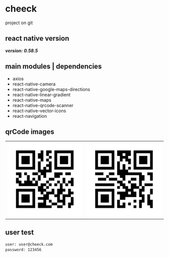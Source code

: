 # cheeck
project on git

## react native version
<b><i>version: 0.58.5</i></b>

## main modules | dependencies
<ul>
  <li>axios</li>
  <li>react-native-camera</li>
  <li>react-native-google-maps-directions</li>
  <li>react-native-linear-gradient</li>   
  <li>react-native-maps</li>   
  <li>react-native-qrcode-scanner</li>
  <li>react-native-vector-icons</li>
  <li>react-navigation</li>
</ul>

## qrCode images  
<table >
	<tbody>
		<tr>
			<td><img src="https://github.com/eduardodcastro/cheeck/blob/master/src/assets/images_readme/qrcode_error.png" width="300" title="qrCode Error"></td>
			<td><img src="https://github.com/eduardodcastro/cheeck/blob/master/src/assets/images_readme/qrcode_success.png" width="300" title="qrCode Success"></td>
		</tr>
	</tbody>
</table>

## user test 
```bash
user: user@cheeck.com
password: 123456
```
